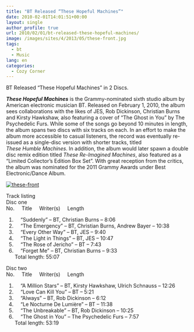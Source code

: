 ```yaml
---
title: "BT Released “These Hopeful Machines”"
date: 2010-02-01T14:01:51+00:00
layout: single
author_profile: true
url: 2010/02/01/bt-released-these-hopeful-machines/
image: /images/sites/4/2013/05/these-front.jpg
tags:
  - bt
  - Music
lang: en
categories: 
  - Cozy Corner
---
```

BT Released “These Hopeful Machines” in 2 Discs.

_**These Hopeful Machines**_ is the Grammy-nominated sixth studio album by American electronic musician BT. Released on February 1, 2010, the album sees collaborations with the likes of JES, Rob Dickinson, Christian Burns and Kirsty Hawkshaw, also featuring a cover of “The Ghost in You” by The Psychedelic Furs. While some of the songs go beyond 10 minutes in length, the album spans two discs with six tracks on each. In an effort to make the album more accessible to casual listeners, the record was eventually re-issued as a single-disc version with shorter tracks, titled _These Humble Machines_. In addition, the album would later spawn a double disc remix edition titled _These Re-Imagined Machines_, also featured as a “Limited Collector’s Edition Box Set”. With great reception from the critics, the album was nominated for the 2011 Grammy Awards under Best Electronic/Dance Album.

[![these-front](/images/2013/05/these-front.jpg)](/images/2013/05/these-front.jpg)

Track listing  
Disc one  
No.     Title     Writer(s)     Length  
1.     “Suddenly” – BT, Christian Burns – 8:06  
2.     “The Emergency” – BT, Christian Burns, Andrew Bayer – 10:38  
3.     “Every Other Way” – BT, JES – 9:40  
4.     “The Light in Things” – BT, JES – 10:47  
5.     “The Rose of Jericho” – BT – 7:43  
6.     “Forget Me” – BT, Christian Burns – 9:33  
Total length: 55:07

Disc two  
No.     Title     Writer(s)     Length  
1.     “A Million Stars” – BT, Kirsty Hawkshaw, Ulrich Schnauss – 12:26  
2.     “Love Can Kill You” – BT – 5:21  
3.     “Always” – BT, Rob Dickinson – 6:12  
4.     “Le Nocturne De Lumière” – BT – 11:38  
5.     “The Unbreakable” – BT, Rob Dickinson – 10:25  
6.     “The Ghost in You” – The Psychedelic Furs – 7:57  
Total length: 53:19

&nbsp;